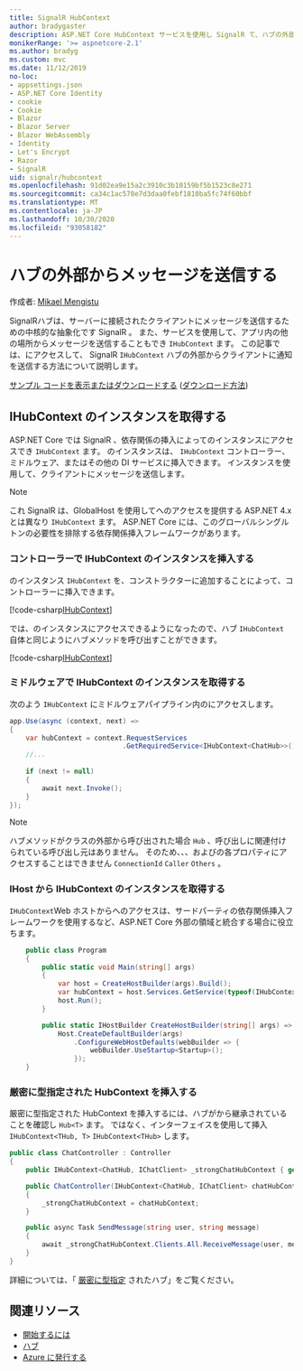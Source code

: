 ```yaml
---
title: SignalR HubContext
author: bradygaster
description: ASP.NET Core HubContext サービスを使用し SignalR て、ハブの外部からクライアントに通知を送信する方法について説明します。
monikerRange: '>= aspnetcore-2.1'
ms.author: bradyg
ms.custom: mvc
ms.date: 11/12/2019
no-loc:
- appsettings.json
- ASP.NET Core Identity
- cookie
- Cookie
- Blazor
- Blazor Server
- Blazor WebAssembly
- Identity
- Let's Encrypt
- Razor
- SignalR
uid: signalr/hubcontext
ms.openlocfilehash: 91d02ea9e15a2c3910c3b10159bf5b1523c8e271
ms.sourcegitcommit: ca34c1ac578e7d3daa0febf1810ba5fc74f60bbf
ms.translationtype: MT
ms.contentlocale: ja-JP
ms.lasthandoff: 10/30/2020
ms.locfileid: "93058182"
---
```

# <a name="send-messages-from-outside-a-hub"></a>ハブの外部からメッセージを送信する

作成者: [Mikael Mengistu](https://twitter.com/MikaelM_12)

SignalRハブは、サーバーに接続されたクライアントにメッセージを送信するための中核的な抽象化です SignalR 。 また、サービスを使用して、アプリ内の他の場所からメッセージを送信することもでき `IHubContext` ます。 この記事では、にアクセスして、 SignalR `IHubContext` ハブの外部からクライアントに通知を送信する方法について説明します。

[サンプル コードを表示またはダウンロードする](https://github.com/dotnet/AspNetCore.Docs/tree/master/aspnetcore/signalr/hubcontext/sample/) ([ダウンロード方法](xref:index#how-to-download-a-sample))

## <a name="get-an-instance-of-ihubcontext"></a>IHubContext のインスタンスを取得する

ASP.NET Core では SignalR 、依存関係の挿入によってのインスタンスにアクセスでき `IHubContext` ます。 のインスタンスは、 `IHubContext` コントローラー、ミドルウェア、またはその他の DI サービスに挿入できます。 インスタンスを使用して、クライアントにメッセージを送信します。

> [!NOTE]
> これ SignalR は、GlobalHost を使用してへのアクセスを提供する ASP.NET 4.x とは異なり `IHubContext` ます。 ASP.NET Core には、このグローバルシングルトンの必要性を排除する依存関係挿入フレームワークがあります。

### <a name="inject-an-instance-of-ihubcontext-in-a-controller"></a>コントローラーで IHubContext のインスタンスを挿入する

のインスタンス `IHubContext` を、コンストラクターに追加することによって、コントローラーに挿入できます。

[!code-csharp[IHubContext](hubcontext/sample/Controllers/HomeController.cs?range=12-19,57)]

では、のインスタンスにアクセスできるようになったので、ハブ `IHubContext` 自体と同じようにハブメソッドを呼び出すことができます。

[!code-csharp[IHubContext](hubcontext/sample/Controllers/HomeController.cs?range=21-25)]

### <a name="get-an-instance-of-ihubcontext-in-middleware"></a>ミドルウェアで IHubContext のインスタンスを取得する

次のよう `IHubContext` にミドルウェアパイプライン内のにアクセスします。

```csharp
app.Use(async (context, next) =>
{
    var hubContext = context.RequestServices
                            .GetRequiredService<IHubContext<ChatHub>>();
    //...
    
    if (next != null)
    {
        await next.Invoke();
    }
});
```

> [!NOTE]
> ハブメソッドがクラスの外部から呼び出された場合 `Hub` 、呼び出しに関連付けられている呼び出し元はありません。 そのため、、、およびの各プロパティにアクセスすることはできません `ConnectionId` `Caller` `Others` 。

### <a name="get-an-instance-of-ihubcontext-from-ihost"></a>IHost から IHubContext のインスタンスを取得する

`IHubContext`Web ホストからへのアクセスは、サードパーティの依存関係挿入フレームワークを使用するなど、ASP.NET Core 外部の領域と統合する場合に役立ちます。

```csharp
    public class Program
    {
        public static void Main(string[] args)
        {
            var host = CreateHostBuilder(args).Build();
            var hubContext = host.Services.GetService(typeof(IHubContext<ChatHub>));
            host.Run();
        }

        public static IHostBuilder CreateHostBuilder(string[] args) =>
            Host.CreateDefaultBuilder(args)
                .ConfigureWebHostDefaults(webBuilder => {
                    webBuilder.UseStartup<Startup>();
                });
    }
```

### <a name="inject-a-strongly-typed-hubcontext"></a>厳密に型指定された HubContext を挿入する

厳密に型指定された HubContext を挿入するには、ハブがから継承されていることを確認し `Hub<T>` ます。 ではなく、インターフェイスを使用して挿入 `IHubContext<THub, T>` `IHubContext<THub>` します。

```csharp
public class ChatController : Controller
{
    public IHubContext<ChatHub, IChatClient> _strongChatHubContext { get; }

    public ChatController(IHubContext<ChatHub, IChatClient> chatHubContext)
    {
        _strongChatHubContext = chatHubContext;
    }

    public async Task SendMessage(string user, string message)
    {
        await _strongChatHubContext.Clients.All.ReceiveMessage(user, message);
    }
}
```

詳細については、「 [厳密に型指定](xref:signalr/hubs#strongly-typed-hubs) されたハブ」をご覧ください。

## <a name="related-resources"></a>関連リソース

* [開始するには](xref:tutorials/signalr)
* [ハブ](xref:signalr/hubs)
* [Azure に発行する](xref:signalr/publish-to-azure-web-app)
